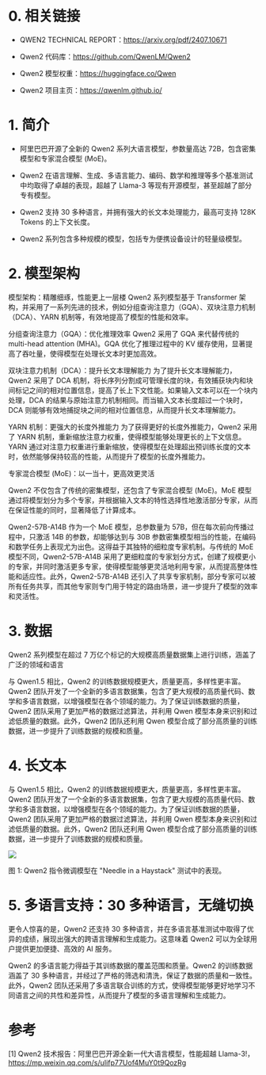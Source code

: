 # 0. 相关链接
- QWEN2 TECHNICAL REPORT：https://arxiv.org/pdf/2407.10671

- Qwen2 代码库：https://github.com/QwenLM/Qwen2

- Qwen2 模型权重：https://huggingface.co/Qwen

- Qwen2 项目主页：https://qwenlm.github.io/

# 1. 简介

- 阿里巴巴开源了全新的 Qwen2 系列大语言模型，参数量高达 72B，包含密集模型和专家混合模型 (MoE)。

- Qwen2 在语言理解、生成、多语言能力、编码、数学和推理等多个基准测试中均取得了卓越的表现，超越了 Llama-3 等现有开源模型，甚至超越了部分专有模型。

- Qwen2 支持 30 多种语言，并拥有强大的长文本处理能力，最高可支持 128K Tokens 的上下文长度。

- Qwen2 系列包含多种规模的模型，包括专为便携设备设计的轻量级模型。

# 2. 模型架构

模型架构：精雕细琢，性能更上一层楼
Qwen2 系列模型基于 Transformer 架构，并采用了一系列先进的技术，例如分组查询注意力（GQA）、双块注意力机制（DCA）、YARN 机制等，有效地提高了模型的性能和效率。

分组查询注意力（GQA）：优化推理效率
Qwen2 采用了 GQA 来代替传统的 multi-head attention (MHA)。GQA 优化了推理过程中的 KV 缓存使用，显著提高了吞吐量，使得模型在处理长文本时更加高效。

双块注意力机制（DCA）：提升长文本理解能力
为了提升长文本理解能力，Qwen2 采用了 DCA 机制，将长序列分割成可管理长度的块，有效捕获块内和块间标记之间的相对位置信息，提高了长上下文性能。如果输入文本可以在一个块内处理，DCA 的结果与原始注意力机制相同。而当输入文本长度超过一个块时，DCA 则能够有效地捕捉块之间的相对位置信息，从而提升长文本理解能力。

YARN 机制：更强大的长度外推能力
为了获得更好的长度外推能力，Qwen2 采用了 YARN 机制，重新缩放注意力权重，使得模型能够处理更长的上下文信息。YARN 通过对注意力权重进行重新缩放，使得模型在处理超出预训练长度的文本时，依然能够保持较高的性能，从而提升了模型的长度外推能力。

专家混合模型 (MoE)：以一当十，更高效更灵活

Qwen2 不仅包含了传统的密集模型，还包含了专家混合模型 (MoE)。MoE 模型通过将模型划分为多个专家，并根据输入文本的特性选择性地激活部分专家，从而在保证性能的同时，显著降低了计算成本。

Qwen2-57B-A14B 作为一个 MoE 模型，总参数量为 57B，但在每次前向传播过程中，只激活 14B 的参数，却能够达到与 30B 参数密集模型相当的性能，在编码和数学任务上表现尤为出色。这得益于其独特的细粒度专家机制。与传统的 MoE 模型不同，Qwen2-57B-A14B 采用了更细粒度的专家划分方式，创建了规模更小的专家，并同时激活更多专家，使得模型能够更灵活地利用专家，从而提高整体性能和适应性。此外，Qwen2-57B-A14B 还引入了共享专家机制，部分专家可以被所有任务共享，而其他专家则专门用于特定的路由场景，进一步提升了模型的效率和灵活性。

# 3. 数据

Qwen2 系列模型在超过 7 万亿个标记的大规模高质量数据集上进行训练，涵盖了广泛的领域和语言

与 Qwen1.5 相比，Qwen2 的训练数据规模更大，质量更高，多样性更丰富。Qwen2 团队开发了一个全新的多语言数据集，包含了更大规模的高质量代码、数学和多语言数据，以增强模型在各个领域的能力。为了保证训练数据的质量，Qwen2 团队采用了更加严格的数据过滤算法，并利用 Qwen 模型本身来识别和过滤低质量的数据。此外，Qwen2 团队还利用 Qwen 模型合成了部分高质量的训练数据，进一步提升了训练数据的规模和质量。

# 4. 长文本

与 Qwen1.5 相比，Qwen2 的训练数据规模更大，质量更高，多样性更丰富。Qwen2 团队开发了一个全新的多语言数据集，包含了更大规模的高质量代码、数学和多语言数据，以增强模型在各个领域的能力。为了保证训练数据的质量，Qwen2 团队采用了更加严格的数据过滤算法，并利用 Qwen 模型本身来识别和过滤低质量的数据。此外，Qwen2 团队还利用 Qwen 模型合成了部分高质量的训练数据，进一步提升了训练数据的规模和质量。

![](../.14_Qwen2_images/大海捞针.png)

图 1: Qwen2 指令微调模型在 "Needle in a Haystack" 测试中的表现。

# 5. 多语言支持：30 多种语言，无缝切换

更令人惊喜的是，Qwen2 还支持 30 多种语言，并在多语言基准测试中取得了优异的成绩，展现出强大的跨语言理解和生成能力。这意味着 Qwen2 可以为全球用户提供更加便捷、高效的 AI 服务。

Qwen2 的多语言能力得益于其训练数据的覆盖范围和质量。Qwen2 的训练数据涵盖了 30 多种语言，并经过了严格的筛选和清洗，保证了数据的质量和一致性。此外，Qwen2 团队还采用了多语言联合训练的方式，使得模型能够更好地学习不同语言之间的共性和差异性，从而提升了模型的多语言理解和生成能力。

# 参考

[1] Qwen2 技术报告：阿里巴巴开源全新一代大语言模型，性能超越 Llama-3!，https://mp.weixin.qq.com/s/uIifp77Uof4MuY0t9QozRg